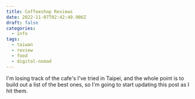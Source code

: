 ```yaml
---
title: Coffeeshop Reviews
date: 2022-11-07T02:42:49.906Z
draft: false
categories:
  - info
tags:
  - taiwan
  - review
  - food
  - digital-nomad
---
```

I'm losing track of the cafe's I've tried in Taipei, and the whole point is to build out a list of the best ones, so I'm going to start updating this post as I hit them.